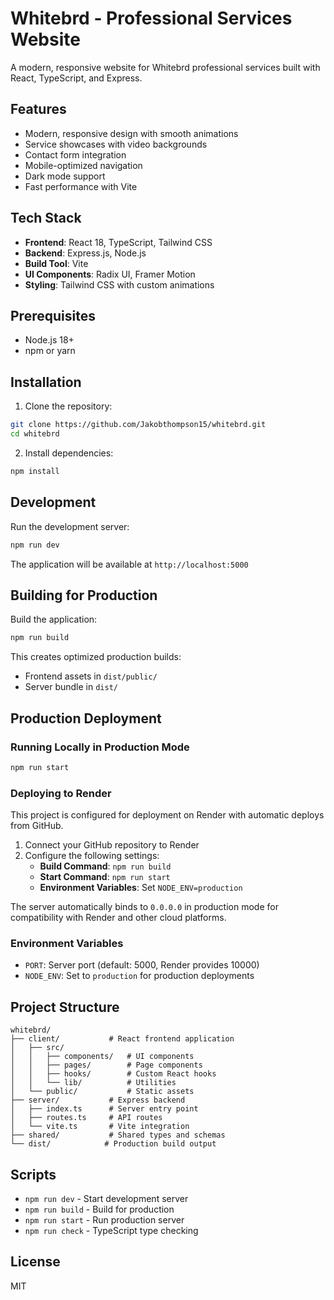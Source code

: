# Whitebrd - Professional Services Website

A modern, responsive website for Whitebrd professional services built with React, TypeScript, and Express.

## Features

- Modern, responsive design with smooth animations
- Service showcases with video backgrounds
- Contact form integration
- Mobile-optimized navigation
- Dark mode support
- Fast performance with Vite

## Tech Stack

- **Frontend**: React 18, TypeScript, Tailwind CSS
- **Backend**: Express.js, Node.js
- **Build Tool**: Vite
- **UI Components**: Radix UI, Framer Motion
- **Styling**: Tailwind CSS with custom animations

## Prerequisites

- Node.js 18+ 
- npm or yarn

## Installation

1. Clone the repository:
```bash
git clone https://github.com/Jakobthompson15/whitebrd.git
cd whitebrd
```

2. Install dependencies:
```bash
npm install
```

## Development

Run the development server:

```bash
npm run dev
```

The application will be available at `http://localhost:5000`

## Building for Production

Build the application:

```bash
npm run build
```

This creates optimized production builds:
- Frontend assets in `dist/public/`
- Server bundle in `dist/`

## Production Deployment

### Running Locally in Production Mode

```bash
npm run start
```

### Deploying to Render

This project is configured for deployment on Render with automatic deploys from GitHub.

1. Connect your GitHub repository to Render
2. Configure the following settings:
   - **Build Command**: `npm run build`
   - **Start Command**: `npm run start`
   - **Environment Variables**: Set `NODE_ENV=production`

The server automatically binds to `0.0.0.0` in production mode for compatibility with Render and other cloud platforms.

### Environment Variables

- `PORT`: Server port (default: 5000, Render provides 10000)
- `NODE_ENV`: Set to `production` for production deployments

## Project Structure

```
whitebrd/
├── client/           # React frontend application
│   ├── src/         
│   │   ├── components/   # UI components
│   │   ├── pages/        # Page components
│   │   ├── hooks/        # Custom React hooks
│   │   └── lib/          # Utilities
│   └── public/           # Static assets
├── server/           # Express backend
│   ├── index.ts      # Server entry point
│   ├── routes.ts     # API routes
│   └── vite.ts       # Vite integration
├── shared/           # Shared types and schemas
└── dist/            # Production build output
```

## Scripts

- `npm run dev` - Start development server
- `npm run build` - Build for production
- `npm run start` - Run production server
- `npm run check` - TypeScript type checking

## License

MIT